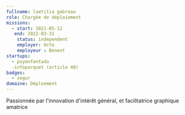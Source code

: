 ```yaml
---
fullname: laetitia gabreau
role: Chargée de déploiement
missions:
  - start: 2021-05-12
   end: 2022-03-31
    status: independent
    employer: Octo
    employeur : Benext
startups:
  - psyenfantado
  -infoparquet (article 40)
badges:
  - segur
domaine: Déploement
---
```


Passionnée par l'innovation d'intérêt  général, et facilitatrice graphique amatrice 
